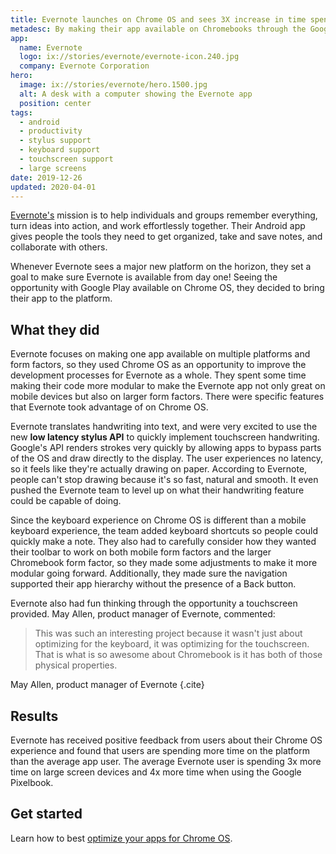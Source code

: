 ```yaml
---
title: Evernote launches on Chrome OS and sees 3X increase in time spent on larger screen devices
metadesc: By making their app available on Chromebooks through the Google Play Store, Evernote experienced an increase of 3x time spent on large screen devices since their launch on Chrome OS.
app:
  name: Evernote
  logo: ix://stories/evernote/evernote-icon.240.jpg
  company: Evernote Corporation
hero:
  image: ix://stories/evernote/hero.1500.jpg
  alt: A desk with a computer showing the Evernote app
  position: center
tags:
  - android
  - productivity
  - stylus support
  - keyboard support
  - touchscreen support
  - large screens
date: 2019-12-26
updated: 2020-04-01
---
```


[Evernote's](https://play.google.com/store/apps/details?id=com.evernote) mission is to help individuals and groups remember everything, turn ideas into action, and work effortlessly together. Their Android app gives people the tools they need to get organized, take and save notes, and collaborate with others.

Whenever Evernote sees a major new platform on the horizon, they set a goal to make sure Evernote is available from day one! Seeing the opportunity with Google Play available on Chrome OS, they decided to bring their app to the platform.

## What they did

Evernote focuses on making one app available on multiple platforms and form factors, so they used Chrome OS as an opportunity to improve the development processes for Evernote as a whole. They spent some time making their code more modular to make the Evernote app not only great on mobile devices but also on larger form factors. There were specific features that Evernote took advantage of on Chrome OS.

Evernote translates handwriting into text, and were very excited to use the new **low latency stylus API** to quickly implement touchscreen handwriting. Google's API renders strokes very quickly by allowing apps to bypass parts of the OS and draw directly to the display. The user experiences no latency, so it feels like they're actually drawing on paper. According to Evernote, people can't stop drawing because it's so fast, natural and smooth. It even pushed the Evernote team to level up on what their handwriting feature could be capable of doing.

Since the keyboard experience on Chrome OS is different than a mobile keyboard experience, the team added keyboard shortcuts so people could quickly make a note. They also had to carefully consider how they wanted their toolbar to work on both mobile form factors and the larger Chromebook form factor, so they made some adjustments to make it more modular going forward. Additionally, they made sure the navigation supported their app hierarchy without the presence of a Back button.

Evernote also had fun thinking through the opportunity a touchscreen provided. May Allen, product manager of Evernote, commented:

> This was such an interesting project because it wasn't just about optimizing for the keyboard, it was optimizing for the touchscreen. That is what is so awesome about Chromebook is it has both of those physical properties.

May Allen, product manager of Evernote {.cite}

## Results

Evernote has received positive feedback from users about their Chrome OS experience and found that users are spending more time on the platform than the average app user. The average Evernote user is spending 3x more time on large screen devices and 4x more time when using the Google Pixelbook.

## Get started

Learn how to best [optimize your apps for Chrome OS](/{{locale.code}}/android/optimizing).
